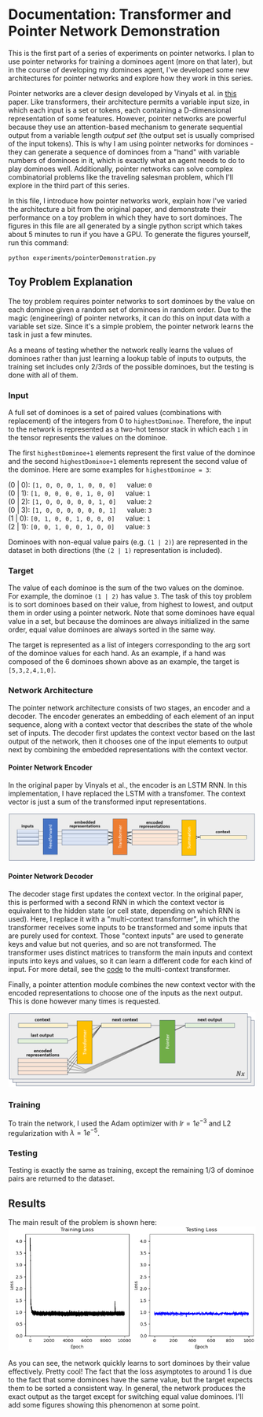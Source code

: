 # Documentation: Transformer and Pointer Network Demonstration

This is the first part of a series of experiments on pointer networks. I plan 
to use pointer networks for training a dominoes agent (more on that later),
but in the course of developing my dominoes agent, I've developed some new 
architectures for pointer networks and explore how they work in this series.

Pointer networks are a clever design developed by Vinyals et al. in 
[this](https://papers.nips.cc/paper_files/paper/2015/hash/29921001f2f04bd3baee84a12e98098f-Abstract.html)
paper. Like transformers, their architecture permits a variable input size, in
which each input is a set or tokens, each containing a D-dimensional 
representation of some features. However, pointer networks are powerful 
because they use an attention-based mechanism to generate sequential output 
from a variable length _output set_ (the output set is usually comprised of 
the input tokens). This is why I am using pointer networks for dominoes - they
can generate a sequence of dominoes from a "hand" with variable numbers of 
dominoes in it, which is exactly what an agent needs to do to play dominoes 
well. Additionally, pointer networks can solve complex combinatorial problems
like the traveling salesman problem, which I'll explore in the third part of 
this series. 

In this file, I introduce how pointer networks work, explain how I've varied
the architecture a bit from the original paper, and demonstrate their 
performance on a toy problem in which they have to sort dominoes. The figures
in this file are all generated by a single python script which takes about 5
minutes to run if you have a GPU. To generate the figures yourself, run this
command:

```
python experiments/pointerDemonstration.py
```

## Toy Problem Explanation
The toy problem requires pointer networks to sort dominoes by the value on 
each dominoe given a random set of dominoes in random order. Due to the magic
(engineering) of pointer networks, it can do this on input data with a 
variable set size. Since it's a simple problem, the pointer network learns the
task in just a few minutes. 

As a means of testing whether the network really learns the values of dominoes
rather than just learning a lookup table of inputs to outputs, the training 
set includes only 2/3rds of the possible dominoes, but the testing is done 
with all of them. 

### Input
A full set of dominoes is a set of paired values (combinations with 
replacement) of the integers from 0 to `highestDominoe`. Therefore, the input
to the network is represented as a two-hot tensor stack in which each `1` in 
the tensor represents the values on the dominoe. 

The first `highestDominoe+1` elements represent the first value of the dominoe
and the second `highestDominoe+1` elements represent the second value of the
dominoe. Here are some examples for `highestDominoe = 3`:

(0 | 0): `[1, 0, 0, 0, 1, 0, 0, 0]` &emsp; value: `0`   
(0 | 1): `[1, 0, 0, 0, 0, 1, 0, 0]` &emsp; value: `1`    
(0 | 2): `[1, 0, 0, 0, 0, 0, 1, 0]` &emsp; value: `2`  
(0 | 3): `[1, 0, 0, 0, 0, 0, 0, 1]` &emsp; value: `3`  
(1 | 0): `[0, 1, 0, 0, 1, 0, 0, 0]` &emsp; value: `1`  
(2 | 1): `[0, 0, 1, 0, 0, 1, 0, 0]` &emsp; value: `3`  

Dominoes with non-equal value pairs (e.g. `(1 | 2)`) are represented in the 
dataset in both directions (the `(2 | 1)` representation is included).

### Target
The value of each dominoe is the sum of the two values on the dominoe. For 
example, the dominoe `(1 | 2)` has value `3`. The task of this toy problem is 
to sort dominoes based on their value, from highest to lowest, and output them
in order using a pointer network. Note that some dominoes have equal value in 
a set, but because the dominoes are always initialized in the same order, 
equal value dominoes are always sorted in the same way. 

The target is represented as a list of integers corresponding to the arg sort
of the dominoe values for each hand. As an example, if a hand was composed of 
the 6 dominoes shown above as an example, the target is `[5,3,2,4,1,0]`.

### Network Architecture
The pointer network architecture consists of two stages, an encoder and a 
decoder. The encoder generates an embedding of each element of an input 
sequence, along with a context vector that describes the state of the whole
set of inputs. The decoder first updates the context vector based on the last 
output of the network, then it chooses one of the input elements to output 
next by combining the embedded representations with the context vector.

#### Pointer Network Encoder
In the original paper by Vinyals et al., the encoder is an LSTM RNN. In this
implementation, I have replaced the LSTM with a transfomer. The context vector
is just a sum of the transformed input representations. 

![pointer encoder](media/schematics/pointerEncoderArchitecture.png)

#### Pointer Network Decoder
The decoder stage first updates the context vector. In the original paper, 
this is performed with a second RNN in which the context vector is 
equivalent to the hidden state (or cell state, depending on which RNN is 
used). Here, I replace it with a "multi-context transformer", in which the 
transformer receives some inputs to be transformed and some inputs that are 
purely used for context. Those "context inputs" are used to generate keys and
value but not queries, and so are not transformed. The transformer uses 
distinct matrices to transform the main inputs and context inputs into keys
and values, so it can learn a different code for each kind of input. For more
detail, see the [code](https://github.com/landoskape/dominoes/blob/main/dominoes/transformers.py#L637)
to the multi-context transformer.

Finally, a pointer attention module combines the new context vector with the
encoded representations to choose one of the inputs as the next output. This 
is done however many times is requested. 

![pointer decoder](media/schematics/pointerDecoderArchitecture.png)

### Training
To train the network, I used the Adam optimizer with $lr=1e^{-3}$ and L2 
regularization with $\lambda=1e^{-5}$.

### Testing
Testing is exactly the same as training, except the remaining 1/3 of dominoe
pairs are returned to the dataset. 

## Results

The main result of the problem is shown here: 
![pointer toy figure](media/pointerDemonstration.png)

As you can see, the network quickly learns to sort dominoes by their value 
effectively. Pretty cool! The fact that the loss asymptotes to around 1 
is due to the fact that some dominoes have the same value, but the target
expects them to be sorted a consistent way. In general, the network produces
the exact output as the target except for switching equal value dominoes. I'll
add some figures showing this phenomenon at some point.

